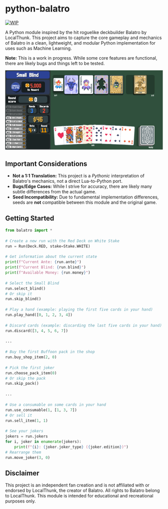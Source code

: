 # python-balatro

[![WIP](https://img.shields.io/badge/Status-Work%20in%20Progress-yellow)](https://img.shields.io/badge/Status-Work%20in%20Progress-yellow)

A Python module inspired by the hit roguelike deckbuilder Balatro by LocalThunk. This project aims to capture the core gameplay and mechanics of Balatro in a clean, lightweight, and modular Python implementation for uses such as Machine Learning.

**Note:** This is a work in progress. While some core features are functional, there are likely bugs and things left to be tested.

![game preview](game-preview.png)

## Important Considerations

-   **Not a 1:1 Translation:** This project is a _Pythonic_ interpretation of Balatro's mechanics, not a direct Lua-to-Python port.
-   **Bugs/Edge Cases:** While I strive for accuracy, there are likely many subtle differences from the actual game.
-   **Seed Incompatibility:** Due to fundamental implementation differences, seeds are **not** compatible between this module and the original game.

## Getting Started

```python
from balatro import *

# Create a new run with the Red Deck on White Stake
run = Run(Deck.RED, stake=Stake.WHITE)

# Get information about the current state
print(f"Current Ante: {run.ante}")
print(f"Current Blind: {run.blind}")
print(f"Available Money: {run.money}")

# Select the Small Blind
run.select_blind()
# Or skip it
run.skip_blind()

# Play a hand (example: playing the first five cards in your hand)
run.play_hand([0, 1, 2, 3, 4])

# Discard cards (example: discarding the last five cards in your hand)
run.discard([3, 4, 5, 6, 7])

...

# Buy the first Buffoon pack in the shop
run.buy_shop_item(2, 0)

# Pick the first joker
run.choose_pack_item(0)
# Or skip the pack
run.skip_pack()

...

# Use a consumable on some cards in your hand
run.use_consumable(1, [1, 3, 7])
# Or sell it
run.sell_item(1, 1)

# See your jokers
jokers = run.jokers
for i, joker in enumerate(jokers):
    print(f"{i}: {joker.joker_type} ({joker.edition})")
# Rearrange them
run.move_joker(3, 0)
```

## Disclaimer

This project is an independent fan creation and is not affiliated with or endorsed by LocalThunk, the creator of Balatro. All rights to Balatro belong to LocalThunk. This module is intended for educational and recreational purposes only.
